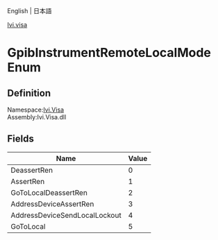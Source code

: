 English | 日本語

[Ivi.visa](../Visa.md)

# GpibInstrumentRemoteLocalMode Enum

## Definition
Namespace:[Ivi.Visa](../Visa.md)<BR>
Assembly:Ivi.Visa.dll

## Fields

|Name|Value|
|---|---|
|DeassertRen|0|
|AssertRen|1|
|GoToLocalDeassertRen|2|
|AddressDeviceAssertRen|3|
|AddressDeviceSendLocalLockout|4|
|GoToLocal|5|
